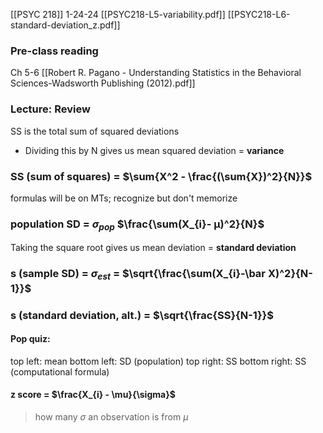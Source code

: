 [[PSYC 218]]
1-24-24
[[PSYC218-L5-variability.pdf]]
[[PSYC218-L6-standard-deviation_z.pdf]]
### Pre-class reading
Ch 5-6 [[Robert R. Pagano - Understanding Statistics in the Behavioral Sciences-Wadsworth Publishing (2012).pdf]]
### Lecture: Review
SS is the total sum of squared deviations
- Dividing this by N gives us mean squared deviation = **variance**
### SS (sum of squares) = $\sum{X^2 - \frac{(\sum{X})^2}{N}}$
formulas will be on MTs; recognize but don't memorize
### population SD = $\sigma_{pop}$ $\frac{\sum(X_{i}- μ)^2}{N}$ 
Taking the square root gives us mean deviation = **standard deviation**
### s (sample SD) = $\sigma_{est}$ = $\sqrt{\frac{\sum(X_{i}-\bar X)^2}{N-1}}$
### s (standard deviation, alt.) = $\sqrt{\frac{SS}{N-1}}$

#### Pop quiz:
top left: mean
bottom left: SD (population)
top right: SS
bottom right: SS (computational formula)
#### z score = $\frac{X_{i} - \mu}{\sigma}$
> how many $\sigma$ an observation is from $\mu$


